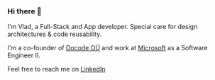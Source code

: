 ### Hi there 👋

I'm Vlad, a Full-Stack and App developer. Special care for design architectures & code reusability. 

I'm a co-founder of [Docode OÜ](https://docode.it/) and work at [Microsoft](https://www.microsoft.com/) as a Software Engineer II.

Feel free to reach me on [LinkedIn](https://www.linkedin.com/in/vmihalachi/)

<!--
**vmihalachi/vmihalachi** is a ✨ _special_ ✨ repository because its `README.md` (this file) appears on your GitHub profile.

Here are some ideas to get you started:

- 🔭 I’m currently working on ...
- 🌱 I’m currently learning ...
- 👯 I’m looking to collaborate on ...
- 🤔 I’m looking for help with ...
- 💬 Ask me about ...
- 📫 How to reach me: ...
- 😄 Pronouns: ...
- ⚡ Fun fact: ...
-->

